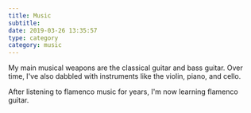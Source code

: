 ```yaml
---
title: Music
subtitle:
date: 2019-03-26 13:35:57
type: category
category: music
---
```


My main musical weapons are the classical guitar and bass guitar.
Over time, I've also dabbled with instruments like the violin, piano, and cello.

After listening to flamenco music for years, I'm now learning flamenco guitar.
